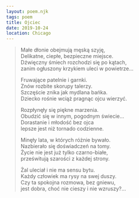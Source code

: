 ```yaml
---
layout: poem.njk
tags: poem
title: Ojciec
date: 2019-10-24
location: Chicago
---
```


> Małe dłonie obejmują męską szyję,  
> Delikatne, ciepłe, bezpieczne miejsce.  
> Dźwięczny śmiech rozchodzi się po kątach,  
> zanim ogłuszony krzykiem uleci w powietrze...  
>   
> Fruwające patelnie i garnki.  
> Znów rozbite skorupy talerzy.  
> Szczęście znika jak mydlana bańka.  
> Dziecko rośnie wciąż pragnąc ojcu wierzyć.  
>   
> Rozpłynęły się piękne marzenia.                             
> Obudzić się w innym, pogodnym świecie…    
> Dorastanie i młodość bez ojca  
> lepsze jest niż tornado codzienne.                     
>   
> Minęły lata, w których różnie bywało.  
> Nazbierało się doświadczeń na tomy.  
> Życie nie jest już tylko czarno-białe,  
> prześwitują szarości z każdej strony.  
>   
> Żal uleciał i nie ma sensu bytu.  
> Każdy człowiek ma rysy na swej duszy.  
> Czy ta spokojna rozmowa, bez gniewu,  
> jest dobra, choć nie cieszy i nie wzruszy?…  
